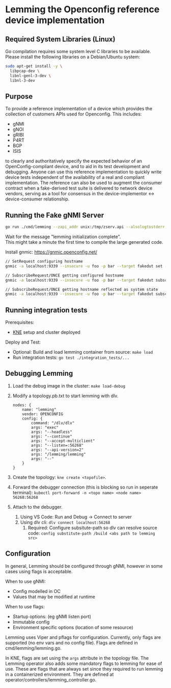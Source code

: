 # Lemming the Openconfig reference device implementation

## Required System Libraries (Linux)

Go compilation requires some system level C libraries to be available.
Please install the following libraries on a Debian/Ubuntu system:

```bash
sudo apt-get install -y \
  libpcap-dev \
  libnl-genl-3-dev \
  libnl-3-dev
```

## Purpose

To provide a reference implementation of a device which provides the collection
of customers APIs used for Openconfig. This includes:

* gNMI
* gNOI
* gRIBI
* P4RT
* BGP
* ISIS

to clearly and authoritatively specify the expected behavior of an
OpenConfig-compliant device, and to aid in its test development and
debugging. Anyone can use this reference implementation to quickly write device
tests independent of the availability of a real and compliant implementation.
The reference can also be used to augment the consumer contract when a
fake-derived test suite is delivered to network device vendors, serving as a
tool for consensus in the device-implementor <-> device-consumer relationship.

## Running the Fake gNMI Server

```bash
go run ./cmd/lemming --zapi_addr unix:/tmp/zserv.api --alsologtostderr
```

Wait for the message "lemming initialization complete".  
This might take a minute the first time to compile the large generated code.

Install gnmic: <https://gnmic.openconfig.net/>

```bash
// SetRequest configuring hostname
gnmic -a localhost:9339 --insecure -u foo -p bar --target fakedut set --update-path openconfig:/system/config/hostname --update-value rosesarered -e json_ietf

// SubscribeRequest/ONCE getting configured hostname
gnmic -a localhost:9339 --insecure -u foo -p bar --target fakedut subscribe --mode once --path openconfig:/system/config/hostname

// SubscribeRequest/ONCE getting hostname reflected as system state
gnmic -a localhost:9339 --insecure -u foo -p bar --target fakedut subscribe --mode once --path openconfig:/system/state/hostname
```

## Running integration tests

Prerequisites:

* [KNE](https://github.com/openconfig/kne) setup and cluster deployed

Deploy and Test:

* Optional: Build and load lemming container from source: `make load`
* Run integration tests: `go test ./integration_tests/...`


## Debugging Lemming

1. Load the debug image in the cluster: `make load-debug`
2. Modify a topology.pb.txt to start lemming with dlv.

    ```prototext
    nodes: {
        name: "lemming"
        vendor: OPENCONFIG
        config: {
            command: "/dlv/dlv"
            args: "exec"
            args: "--headless"
            args: "--continue"
            args: "--accept-multiclient"
            args: "--listen=:56268"
            args: "--api-version=2"
            args: "/lemming/lemming"
            args: "--"
        }
    }
    ```
3. Create the topology: `kne create <topofile>`.
4. Forward the debugger connection (this is blocking so run in seperate terminal): `kubectl port-forward -n <topo name> <node name> 56268:56268`
5. Attach to the debugger.
    1. Using VS Code: Run and Debug -> Connect to server
    2. Using dlv cli: `dlv connect localhost:56268`
        1. Required: Configure subsitute-path so dlv can resolve source code: `config substitute-path /build <abs path to lemming src>`

## Configuration

In general, Lemming should be configured through gNMI, however in some cases using flags is acceptable.

When to use gNMI:
* Config modelled in OC
* Values that may be modified at runtime

When to use flags:
* Startup options: (eg gNMI listen port)
* Immutable config
* Environment specific options (location of some resource)

Lemming uses Viper and pflags for configuration. Currently, only flags are supported (no env vars and no config file).
Flags are defined in cmd/lemming/lemming.go.


In KNE, flags are set using the `args` attribute in the topology file.
The Lemming operator also adds some mandatory flags to lemming for ease of use. These are flags that are always set
since they required to run lemming in a containerized environment.
They are defined at operator/controllers/lemming_controller.go.
